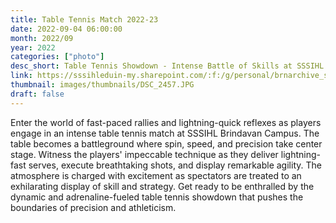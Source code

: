 ```yaml
---
title: Table Tennis Match 2022-23
date: 2022-09-04 06:00:00
month: 2022/09
year: 2022
categories: ["photo"]
desc_short: Table Tennis Showdown - Intense Battle of Skills at SSSIHL Brindavan Campus - Spin, Speed, and Precision Collide
link: https://sssihleduin-my.sharepoint.com/:f:/g/personal/brnarchive_sssihl_edu_in/En_eqRrRPi9FiGRYaMvEofQBdO3YZHA7aPcknC11hPYgdg?e=ANUSWl
thumbnail: images/thumbnails/DSC_2457.JPG
draft: false
---
```


Enter the world of fast-paced rallies and lightning-quick reflexes as players engage in an intense table tennis match at SSSIHL Brindavan Campus. The table becomes a battleground where spin, speed, and precision take center stage. Witness the players' impeccable technique as they deliver lightning-fast serves, execute breathtaking shots, and display remarkable agility. The atmosphere is charged with excitement as spectators are treated to an exhilarating display of skill and strategy. Get ready to be enthralled by the dynamic and adrenaline-fueled table tennis showdown that pushes the boundaries of precision and athleticism.
